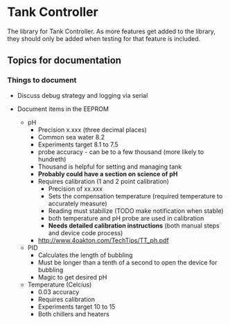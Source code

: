 # Tank Controller

The library for Tank Controller. 
As more features get added to the library, they should only be added when testing for that feature is included.

## Topics for documentation

### Things to document

* Discuss debug strategy and logging via serial

* Document items in the EEPROM
  * pH
    * Precision x.xxx (three decimal places)
    * Common sea water 8.2
    * Experiments target 8.1 to 7.5
    * probe accuracy - can be to a few thousand (more likely to hundreth)
    * Thousand is helpful for setting and managing tank
    * **Probably could have a section on science of pH**
    * Requires calibration (1 and 2 point calibration)
      * Precision of xx.xxx
      * Sets the compensation temperature (required temperature to accurately measure)
      * Reading must stabilize (TODO make notification when stable)
      * both temperature and pH probe are used in calibration
      * **Needs detailed calibration instructions** (both manual steps and device code process)
    * <http://www.4oakton.com/TechTips/TT_ph.pdf>
  * PID
    * Calculates the length of bubbling
    * Must be longer than a tenth of a second to open the device for bubbling
    * Magic to get desired pH
  * Temperature (Celcius)
    * 0.03 accuracy
    * Requires calibration
    * Experiments target 10 to 15
    * Both chillers and heaters

